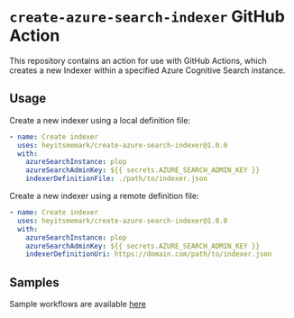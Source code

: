 # `create-azure-search-indexer` GitHub Action

This repository contains an action for use with GitHub Actions, which creates a new Indexer within a specified Azure Cognitive Search instance.

## Usage

Create a new indexer using a local definition file:

```yaml
- name: Create indexer
  uses: heyitsmemark/create-azure-search-indexer@1.0.0
  with:
    azureSearchInstance: plop
    azureSearchAdminKey: ${{ secrets.AZURE_SEARCH_ADMIN_KEY }}
    indexerDefinitionFile: ./path/to/indexer.json
```

Create a new indexer using a remote definition file:

```yaml
- name: Create indexer 
  uses: heyitsmemark/create-azure-search-indexer@1.0.0
  with:
    azureSearchInstance: plop
    azureSearchAdminKey: ${{ secrets.AZURE_SEARCH_ADMIN_KEY }}
    indexerDefinitionUri: https://domain.com/path/to/indexer.json
```

## Samples

Sample workflows are available [here](.github/workflows/)